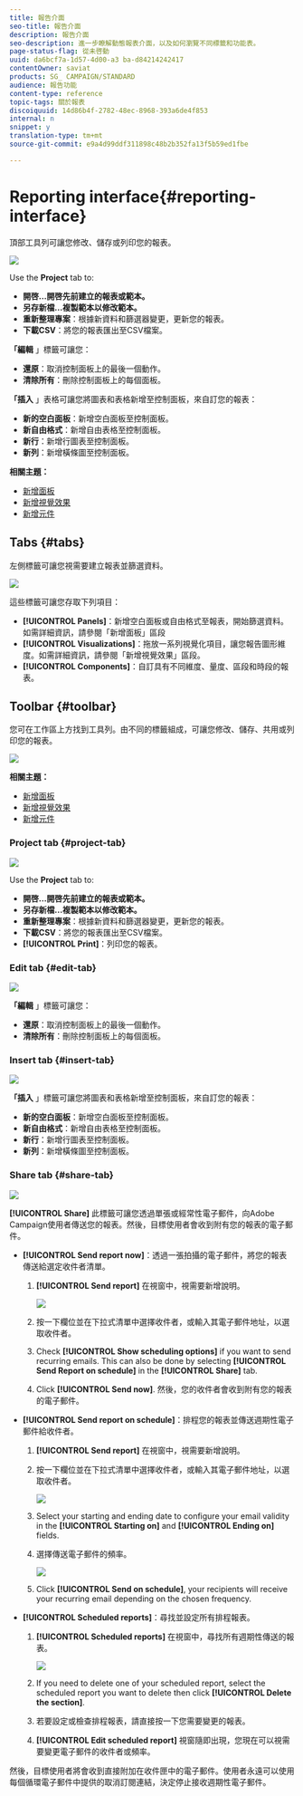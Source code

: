 ```yaml
---
title: 報告介面
seo-title: 報告介面
description: 報告介面
seo-description: 進一步瞭解動態報表介面，以及如何瀏覽不同標籤和功能表。
page-status-flag: 從未啓動
uuid: da6bcf7a-1d57-4d00-a3 ba-d84214242417
contentOwner: saviat
products: SG_ CAMPAIGN/STANDARD
audience: 報告功能
content-type: reference
topic-tags: 關於報表
discoiquuid: 14d86b4f-2782-48ec-8968-393a6de4f853
internal: n
snippet: y
translation-type: tm+mt
source-git-commit: e9a4d99ddf311898c48b2b352fa13f5b59ed1fbe

---
```



# Reporting interface{#reporting-interface}

頂部工具列可讓您修改、儲存或列印您的報表。

![](assets/dynamic_report_toolbar.png)

Use the **Project** tab to:

* **開啓…開啓先前建立的報表或範本。**
* **另存新檔…複製範本以修改範本。**
* **重新整理專案**：根據新資料和篩選器變更，更新您的報表。
* **下載CSV**：將您的報表匯出至CSV檔案。

**「編輯** 」標籤可讓您：

* **還原**：取消控制面板上的最後一個動作。
* **清除所有**：刪除控制面板上的每個面板。

**「插入** 」表格可讓您將圖表和表格新增至控制面板，來自訂您的報表：

* **新的空白面板**：新增空白面板至控制面板。
* **新自由格式**：新增自由表格至控制面板。
* **新行**：新增行圖表至控制面板。
* **新列**：新增橫條圖至控制面板。

**相關主題：**

* [新增面板](../../reporting/using/adding-panels.md)
* [新增視覺效果](../../reporting/using/adding-visualizations.md)
* [新增元件](../../reporting/using/adding-components.md)

## Tabs {#tabs}

左側標籤可讓您視需要建立報表並篩選資料。

![](assets/dynamic_report_interface.png)

這些標籤可讓您存取下列項目：

* **[!UICONTROL Panels]**：新增空白面板或自由格式至報表，開始篩選資料。如需詳細資訊，請參閱「新增面板」區段
* **[!UICONTROL Visualizations]**：拖放一系列視覺化項目，讓您報告圖形維度。如需詳細資訊，請參閱「新增視覺效果」區段。
* **[!UICONTROL Components]**：自訂具有不同維度、量度、區段和時段的報表。

## Toolbar {#toolbar}

您可在工作區上方找到工具列。由不同的標籤組成，可讓您修改、儲存、共用或列印您的報表。

![](assets/dynamic_report_toolbar.png)

**相關主題：**

* [新增面板](../../reporting/using/adding-panels.md)
* [新增視覺效果](../../reporting/using/adding-visualizations.md)
* [新增元件](../../reporting/using/adding-components.md)

### Project tab {#project-tab}

![](assets/tab_project.png)

Use the **Project** tab to:

* **開啓…開啓先前建立的報表或範本。**
* **另存新檔…複製範本以修改範本。**
* **重新整理專案**：根據新資料和篩選器變更，更新您的報表。
* **下載CSV**：將您的報表匯出至CSV檔案。
* **[!UICONTROL Print]**：列印您的報表。

### Edit tab {#edit-tab}

![](assets/tab_edit.png)

**「編輯** 」標籤可讓您：

* **還原**：取消控制面板上的最後一個動作。
* **清除所有**：刪除控制面板上的每個面板。

### Insert tab {#insert-tab}

![](assets/tab_insert.png)

**「插入** 」標籤可讓您將圖表和表格新增至控制面板，來自訂您的報表：

* **新的空白面板**：新增空白面板至控制面板。
* **新自由格式**：新增自由表格至控制面板。
* **新行**：新增行圖表至控制面板。
* **新列**：新增橫條圖至控制面板。

### Share tab {#share-tab}

![](assets/tab_share_1.png)

**[!UICONTROL Share]** 此標籤可讓您透過單張或經常性電子郵件，向Adobe Campaign使用者傳送您的報表。然後，目標使用者會收到附有您的報表的電子郵件。

* **[!UICONTROL Send report now]**：透過一張拍攝的電子郵件，將您的報表傳送給選定收件者清單。

   1. **[!UICONTROL Send report]** 在視窗中，視需要新增說明。

      ![](assets/tab_share_4.png)

   1. 按一下欄位並在下拉式清單中選擇收件者，或輸入其電子郵件地址，以選取收件者。
   1. Check **[!UICONTROL Show scheduling options]** if you want to send recurring emails. This can also be done by selecting **[!UICONTROL Send Report on schedule]** in the **[!UICONTROL Share]** tab.
   1. Click **[!UICONTROL Send now]**. 然後，您的收件者會收到附有您的報表的電子郵件。

* **[!UICONTROL Send report on schedule]**：排程您的報表並傳送週期性電子郵件給收件者。

   1. **[!UICONTROL Send report]** 在視窗中，視需要新增說明。
   1. 按一下欄位並在下拉式清單中選擇收件者，或輸入其電子郵件地址，以選取收件者。

      ![](assets/tab_share_5.png)

   1. Select your starting and ending date to configure your email validity in the **[!UICONTROL Starting on]** and **[!UICONTROL Ending on]** fields.
   1. 選擇傳送電子郵件的頻率。

      ![](assets/tab_share_2.png)

   1. Click **[!UICONTROL Send on schedule]**, your recipients will receive your recurring email depending on the chosen frequency.

* **[!UICONTROL Scheduled reports]**：尋找並設定所有排程報表。

   1. **[!UICONTROL Scheduled reports]** 在視窗中，尋找所有週期性傳送的報表。

      ![](assets/tab_share_3.png)

   1. If you need to delete one of your scheduled report, select the scheduled report you want to delete then click **[!UICONTROL Delete the section]**.
   1. 若要設定或檢查排程報表，請直接按一下您需要變更的報表。
   1. **[!UICONTROL Edit scheduled report]** 視窗隨即出現，您現在可以視需要變更電子郵件的收件者或頻率。

然後，目標使用者將會收到直接附加在收件匣中的電子郵件。使用者永遠可以使用每個循環電子郵件中提供的取消訂閱連結，決定停止接收週期性電子郵件。
